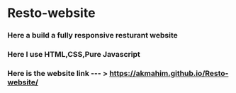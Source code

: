 # Resto-website

### Here a build a fully responsive resturant website 
### Here I use HTML,CSS,Pure Javascript
### Here is the website link --- > https://akmahim.github.io/Resto-website/
